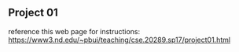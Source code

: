 ## Project 01

reference this web page for instructions: https://www3.nd.edu/~pbui/teaching/cse.20289.sp17/project01.html


